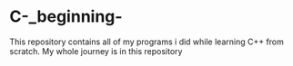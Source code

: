 # C-_beginning-
This repository contains all of my programs i did while learning C++ from scratch. My whole journey is in this repository
